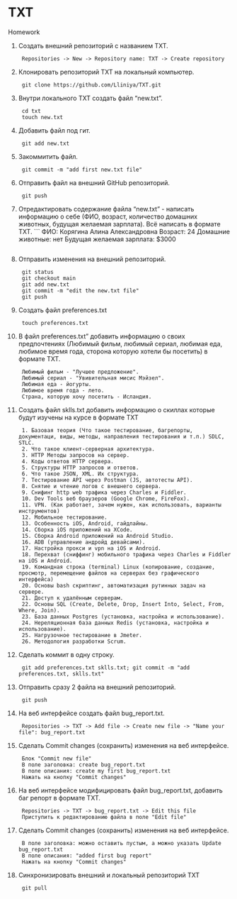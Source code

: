 # TXT
Homework

1. Создать внешний репозиторий c названием TXT.
	```
	 Repositories -> New -> Repository name: TXT -> Create repository 
	```
2. Клонировать репозиторий TXT на локальный компьютер.
	```
	 git clone https://github.com/Lliniya/TXT.git
	```
3. Внутри локального TXT создать файл “new.txt”.
	```
	 cd txt
	 touch new.txt
	```
4. Добавить файл под гит.
	```
	 git add new.txt
	```
5. Закоммитить файл.
	```
	 git commit -m "add first new.txt file"
	```
6. Отправить файл на внешний GitHub репозиторий.
	```
	 git push
	```

7. Отредактировать содержание файла “new.txt” - написать информацию о себе (ФИО, возраст, количество домашних животных, будущая желаемая зарплата). Всё написать в формате TXT.
        ```
	 ФИО: Корягина Алина Александровна
	 Возраст: 24
	 Домашние животные: нет
	 Будущая желаемая зарплата: $3000
	```
8. Отправить изменения на внешний репозиторий.
	```
	 git status
	 git checkout main
	 git add new.txt
	 git commit -m "edit the new.txt file"
	 git push
	```
9. Создать файл preferences.txt
	```
	 touch preferences.txt
	```
10. В файл preferences.txt” добавить информацию о своих предпочтениях (Любимый фильм, любимый сериал, любимая еда, любимое время года, сторона которую хотели бы посетить) в формате TXT.
	```
	 Любимый фильм - "Лучшее предложение".
	 Любимый сериал - "Увивительная мисис Мэйзел".
	 Любимая еда - йогурты.
	 Любимое время года - лето.
	 Страна, которую хочу посетить - Исландия.
	```

11. Создать файл sklls.txt добавить информацию о скиллах которые будут изучены на курсе в формате TXT
	```
	 1. Базовая теория (Что такое тестирование, багрепорты, документаци, виды, методы, направления тестирования и т.п.) SDLC, STLC.
	 2. Что такое клиент-серверная архитектура.
	 3. HTTP Методы запросов на сервер.
	 4. Коды ответов HTTP сервера.
	 5. Структуры HTTP запросов и ответов.
	 6. Что такое JSON, XML. Их структура.
	 7. Тестирование API через Postman (JS, автотесты API).
	 8. Снятие и чтение логов c внешнего сервера.
	 9. Снифинг http web трафика через Charles и Fiddler.
	 10. Dev Tools веб браузеров (Google Chrome, FireFox).
	 11. VPN. (Как работает, зачем нужен, как использовать, варианты инструментов)
	 12. Мобильное тестирование.
	 13. Особенность iOS, Android, гайдлайны.
	 14. Сборка iOS приложений на XCode. 
	 15. Сборка Android приложений на Android Studio.
	 16. ADB (управление андройд девайсами).
	 17. Настройка прокси и vpn на iOS и Android.
	 18. Перехват (сниффинг) мобильного трафика через Charles и Fiddler на iOS и Android.
	 19. Командная строка (terminal) Linux (копирование, создание, просмотр, перемещение файлов на серверах без графического интерфейса)
	 20. Основы bash скриптинг, автоматизация рутинных задач на сервере.
	 21. Доступ к удалённым серверам.
	 22. Основы SQL (Create, Delete, Drop, Insert Into, Select, From, Where, Join).
	 23. База данных Postgres (установка, настройка и использование).
	 24. Нереляционная база данных Redis (установка, настройка и использование).
	 25. Нагрузочное тестирование в Jmeter.
	 26. Методология разработки Scrum.
	```
12. Сделать коммит в одну строку.
	```
	 git add preferences.txt sklls.txt; git commit -m "add preferences.txt, sklls.txt"
	```
13. Отправить сразу 2 файла на внешний репозиторий.
	```
	 git push
	```
14. На веб интерфейсе создать файл bug_report.txt.
	```
	 Repositories -> TXT -> Add file -> Create new file -> "Name your file": bug_report.txt
	```
15. Сделать Commit changes (сохранить) изменения на веб интерфейсе.
	```
	 Блок "Commit new file"
	 В поле заголовка: create bug_report.txt
	 В поле описания: create my first bug_report.txt
	 Нажать на кнопку "Commit changes"
	```
16. На веб интерфейсе модифицировать файл bug_report.txt, добавить баг репорт в формате TXT.
	```
	 Repositories -> TXT -> bug_report.txt -> Edit this file 
	 Приступить к редактированию файла в поле "Edit file"
	```
17. Сделать Commit changes (сохранить) изменения на веб интерфейсе.
	```
	 В поле заголовка: можно оставить пустым, а можно указать Update bug_report.txt
	 В поле описания: "added first bug report"
	 Нажать на кнопку "Commit changes"
	```
18. Синхронизировать внешний и локальный репозиторий TXT
	```
	 git pull
	```
